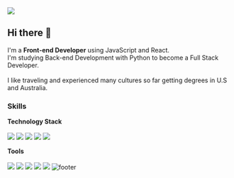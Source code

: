 <img src="https://capsule-render.vercel.app/api?type=waving&color=timeAuto&height=300&section=header&text=About%20Me&desc=Front-end%20Developer&animation=twinkling&fontSize=70&fontAlignY=45" />

## Hi there 👋 
I'm a **Front-end Developer** using JavaScript and React. \
I'm studying Back-end Development with Python to become a Full Stack Developer. \
\
I like traveling and experienced many cultures so far getting degrees in U.S and Australia. 
### Skills
**Technology Stack**\
\
<img src="https://img.shields.io/badge/JavaScript-F7DF1E?style=flat-square&logo=JavaScript&logoColor=black"/> <img src="https://img.shields.io/badge/React-61DAFB?style=flat- square&logo=React&logoColor=blue"/> <img src="https://img.shields.io/badge/Python-3776AB?style=flat-square&logo=Python&logoColor=white"/> <img src="https://img.shields.io/badge/ReactNative-61DAFB?style=flat-square&logo=React&logoColor=blueviolet"/> <img src="https://img.shields.io/badge/CSharp-239120?style=flat-square&logo=CSharp&logoColor=white"/>

**Tools**\
\
<img src="https://img.shields.io/badge/Git-F05032?style=flat-square&logo=Git&logoColor=white"/> <img src="https://img.shields.io/badge/VisualStudio-007ACC?style=flat-square&logo=VisualStudio&logoColor=white"/> <img src="https://img.shields.io/badge/Slack-4A154B?style=flat-square&logo=Slack&logoColor=white"/> <img src="https://img.shields.io/badge/MicrosoftTeams-6264A7?style=flat-square&logo=MicrosoftTeams&logoColor=white"/> <img src="https://img.shields.io/badge/Trello-0052CC?style=flat-square&logo=Trello&logoColor=white"/>
![footer](https://capsule-render.vercel.app/api?section=footer&type=waving&color=timeAuto&)
